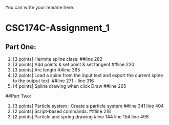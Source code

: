 You can write your readme here.
# CSC174C-Assignment_1
## Part One:
1. [3 points] Hermite spline class: ##line 282
2. [3 points] Add points & set point & set tangent ##line 220 
3. [3 points] Arc length ##line 365
4. [2 points] Load a spine from the input text and export the current spine to the output text. ##line 271 - line 316
5. [4 points] Spline drawing when click Draw  ##line 265

##Part Two:
1. [3 points] Particle system : Create a particle system ##line 341 line 404 
2. [2 points] Script-based commands: ##line 218
3. [2 points] Particle and spring drawing #line 144 line 154 line 498 
